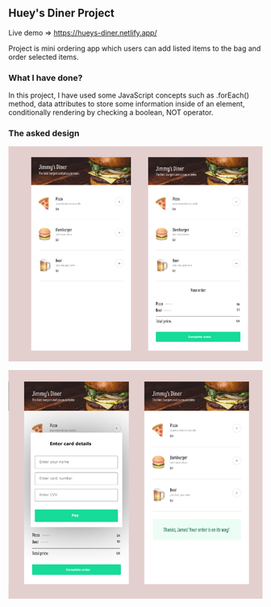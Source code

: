 ## Huey's Diner Project

Live demo => https://hueys-diner.netlify.app/

Project is mini ordering app which users can add listed items to the bag and order selected items.  

### What I have done?

In this project, I have used some JavaScript concepts such as .forEach() method, data attributes to store some information inside of an element, conditionally rendering by checking a boolean, NOT operator. 

### The asked design

![](img/design1.png)

![](img/design2.png)